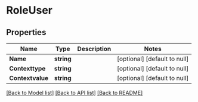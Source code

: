 # RoleUser

## Properties
Name | Type | Description | Notes
------------ | ------------- | ------------- | -------------
**Name** | **string** |  | [optional] [default to null]
**Contexttype** | **string** |  | [optional] [default to null]
**Contextvalue** | **string** |  | [optional] [default to null]

[[Back to Model list]](../README.md#documentation-for-models) [[Back to API list]](../README.md#documentation-for-api-endpoints) [[Back to README]](../README.md)


